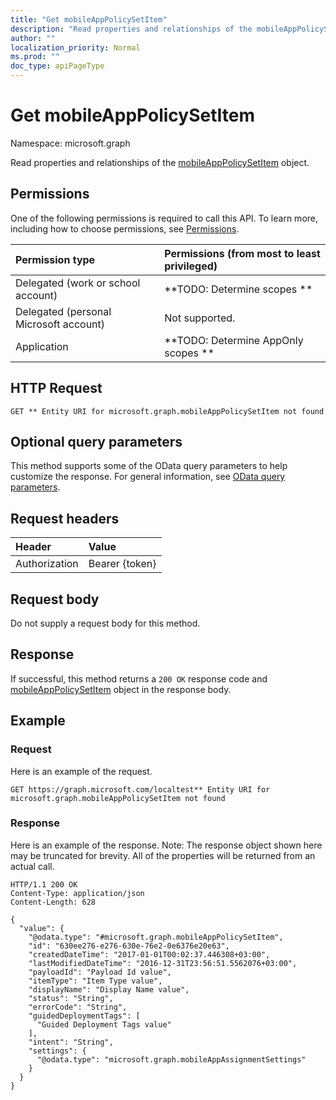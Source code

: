 ```yaml
---
title: "Get mobileAppPolicySetItem"
description: "Read properties and relationships of the mobileAppPolicySetItem object."
author: ""
localization_priority: Normal
ms.prod: ""
doc_type: apiPageType
---
```


# Get mobileAppPolicySetItem

Namespace: microsoft.graph

Read properties and relationships of the [mobileAppPolicySetItem](../resources/mobileapppolicysetitem.md) object.

## Permissions
One of the following permissions is required to call this API. To learn more, including how to choose permissions, see [Permissions](/concepts/permissions-reference.md).

|Permission type|Permissions (from most to least privileged)|
|:---|:---|
|Delegated (work or school account)|**TODO: Determine scopes **|
|Delegated (personal Microsoft account)|Not supported.|
|Application|**TODO: Determine AppOnly scopes **|

## HTTP Request
<!-- {
  "blockType": "ignored"
}
-->
``` http
GET ** Entity URI for microsoft.graph.mobileAppPolicySetItem not found
```

## Optional query parameters
This method supports some of the OData query parameters to help customize the response. For general information, see [OData query parameters](/graph/query-parameters).

## Request headers
|Header|Value|
|:---|:---|
|Authorization|Bearer {token}|

## Request body
Do not supply a request body for this method.

## Response
If successful, this method returns a `200 OK` response code and [mobileAppPolicySetItem](../resources/mobileapppolicysetitem.md) object in the response body.

## Example

### Request
Here is an example of the request.
<!-- {
  "blockType": "request",
  "name": "get_mobileapppolicysetitem"
}
-->
``` http
GET https://graph.microsoft.com/localtest** Entity URI for microsoft.graph.mobileAppPolicySetItem not found
```

### Response
Here is an example of the response. Note: The response object shown here may be truncated for brevity. All of the properties will be returned from an actual call.
<!-- {
  "blockType": "response",
  "truncated": true,
  "@odata.type": "microsoft.graph.mobileAppPolicySetItem"
}
-->
``` http
HTTP/1.1 200 OK
Content-Type: application/json
Content-Length: 628

{
  "value": {
    "@odata.type": "#microsoft.graph.mobileAppPolicySetItem",
    "id": "630ee276-e276-630e-76e2-0e6376e20e63",
    "createdDateTime": "2017-01-01T00:02:37.446308+03:00",
    "lastModifiedDateTime": "2016-12-31T23:56:51.5562076+03:00",
    "payloadId": "Payload Id value",
    "itemType": "Item Type value",
    "displayName": "Display Name value",
    "status": "String",
    "errorCode": "String",
    "guidedDeploymentTags": [
      "Guided Deployment Tags value"
    ],
    "intent": "String",
    "settings": {
      "@odata.type": "microsoft.graph.mobileAppAssignmentSettings"
    }
  }
}
```


